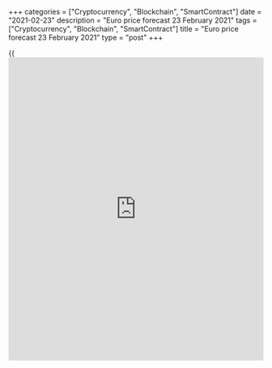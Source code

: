 +++
categories = ["Cryptocurrency", "Blockchain", "SmartContract"]
date = "2021-02-23"
description = "Euro price forecast 23 February 2021"
tags = ["Cryptocurrency", "Blockchain", "SmartContract"]
title = "Euro price forecast 23 February 2021"
type = "post"
+++

{{<iframe id="large-banner" src="https://www.bounty.group/#slide=4.0" width="100%" height="600" scrolling="no" style="border: 0px solid rgb(216, 221, 230); border-radius: 3px;">}}

2021-02-23

2021-02-23

Euro: forewarned is forearmed. Forecast as of 23.02.2021Dmitri Demidenko

If you can’t control the causes, you will hardly influence the
situation. The ECB’s attempt to stop the growth of the global bond
market yields is doomed to a failure. How will it affect the
[EURUSD][1]? Let us discuss the Forex outlook and make up a trading
plan.

## Weekly euro fundamental forecast

The ECB’s warning shots do not encourage the [EURUSD][1] bears. The euro
bulls prefer to spot the signals about the recovery of the euro-area
economy. Strong Germany IFO business climate index is a stronger
argument for the euro buyers than Christine Lagarde's statement that the
European Central Bank is closely monitoring the euro-area bond yields.
If European bond yields continue growing, the euro-area financing
conditions could deteriorate, setting back the euro-area GDP recovery.
However, the bond markets do not depend on only the ECB.

Lagarde noted that that the yield on sovereign bonds is essential, as
banks use it as a benchmark when establishing the cost of loans to
households and firms. Therefore, the central bank "is closely monitoring
the evolution of longer-term nominal bond yields." However, I believe
the reasons lie much deeper. An increase in debt market rates makes
European assets more promising, which contributes to the capital flow
from the US into the euro area, supporting the [EURUSD][1] growth.
According to UniCredit, if the euro-area bond yields continue growing,
it’ll leave the ECB no choice but to step up the QE. The European
Central Bank has already increased the weekly pace of bond purchases to
€17.2 billion under the pandemic purchase program, the most since the
week ended January 15.

However, if the ECB can’t control the causes, it can’t radically affect
the situation. The bond yields are growing elsewhere in the world amid
the expectations of the US GDP rebound. Bloomberg raised its US growth
forecast for 2021 from 3.5% to 4.6%, suggesting it could be revised up
to 6%-7% if Congress approves Joe Biden's $ 1.9 trillion fiscal stimulus
package. Besides, the Fed officials try to convince [investor](https://www.fintechee.com/tutorial-for-forex-trading/investor-mode/)s that they
are not worried about Treasury yields rally since it reflects the US
economy’s strength.

The current situation has a lot in common with the events of 2013 when
the US bond rates were also growing, but there was still a long time
before the federal funds rate hike. The FOMC now expects it will not
change the interest rates until 2023, and the asset purchase program at
a monthly pace of $ 120 billion will continue.

### Dynamics of federal funds rate and US 10-year Treasury yield

 _Source_ _: Bloomberg_

Jerome Powell is likely to confirm the Fed’s position in the speech
before Congress. If the Fed Chair sounds dovish, the US dollar should
further weaken.

### Weekly [EURUSD][1] trading plan

The ECB’s warning shots failed because the decline in the euro-area bond
yields, which resulted from Lagarde's speech, led to a rise in the euro-
area stock indexes. Their US peers, including the [Nasdaq Composite][2],
went down. If [S&P 500][3] has been above its pre-pandemic level for a
long time, the [EuroStoxx 50][4] has not reached the level it was
trading before the recession. The euro-area equities are undervalued, so
they could gain strong momentum if the lockdowns are lifted and the
euro-area GDP rebounds. If the [EURUSD][1] breaks out the resistance at
1.218, it will continue rallying up towards 1.221 and 1.2245.



## Price chart of EURUSD in real time mode

The content of this article reflects the author’s opinion and does not
necessarily reflect the official position of LiteForex. The material
published on this page is provided for informational purposes only and
should not be considered as the provision of investment advice for the
purposes of Directive 2004/39/EC.

Rate this article:

{{value}}

( {{count}} {{title}} )

   1. my.liteforex.com/trading/chart?symbol=EURUSD&returnUrl=true
   2. my.liteforex.com/trading/chart?symbol=NQ&returnUrl=true
   3. my.liteforex.com/trading/chart?symbol=SPX&returnUrl=true
   4. my.liteforex.com/trading/chart?symbol=SX5E&returnUrl=true